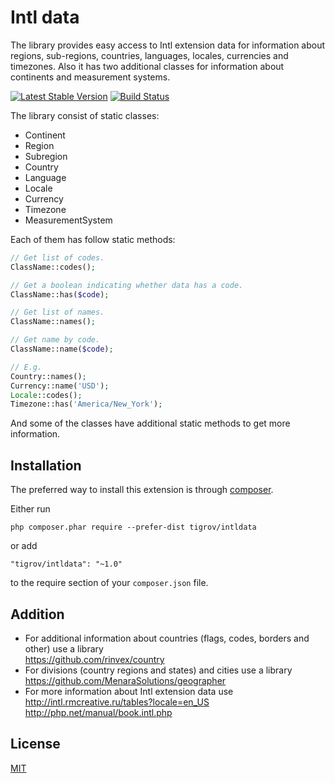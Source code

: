Intl data
=========

The library provides easy access to Intl extension data for information about regions, sub-regions, countries, languages, locales, currencies and timezones. Also it has two additional classes for information about continents and measurement systems.

[![Latest Stable Version](https://poser.pugx.org/Tigrov/intldata/v/stable)](https://packagist.org/packages/Tigrov/intldata)
[![Build Status](https://travis-ci.org/Tigrov/intldata.svg?branch=master)](https://travis-ci.org/Tigrov/intldata)

The library consist of static classes:
- Continent
- Region
- Subregion
- Country
- Language
- Locale
- Currency
- Timezone
- MeasurementSystem

Each of them has follow static methods:
```php
// Get list of codes.
ClassName::codes();

// Get a boolean indicating whether data has a code.
ClassName::has($code);

// Get list of names.
ClassName::names();

// Get name by code.
ClassName::name($code);

// E.g.
Country::names();
Currency::name('USD');
Locale::codes();
Timezone::has('America/New_York');
```

And some of the classes have additional static methods to get more information.


Installation
------------

The preferred way to install this extension is through [composer](http://getcomposer.org/download/).

Either run

```
php composer.phar require --prefer-dist tigrov/intldata
```

or add

```
"tigrov/intldata": "~1.0"
```

to the require section of your `composer.json` file.

 
	
Addition
--------

- For additional information about countries (flags, codes, borders and other) use a library  
https://github.com/rinvex/country
- For divisions (country regions and states) and cities use a library  
https://github.com/MenaraSolutions/geographer
- For more information about Intl extension data use  
http://intl.rmcreative.ru/tables?locale=en_US  
http://php.net/manual/book.intl.php

License
-------

[MIT](LICENSE)
